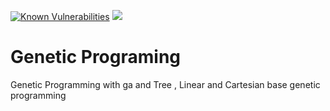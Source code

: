 [![Known Vulnerabilities](https://snyk.io/test/github/zluo01/Genetic_Programing/badge.svg?targetFile=pom.xml)](https://snyk.io/test/github/zluo01/Genetic_Programing?targetFile=pom.xml) <a href="https://codeclimate.com/github/zluo01/Genetic_Programing/maintainability"><img src="https://api.codeclimate.com/v1/badges/9fe459f64bb5a6ec0027/maintainability" /></a>

# Genetic Programing
Genetic Programming with ga and Tree , Linear and Cartesian base genetic programming

